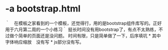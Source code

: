 # -a bootstrap.html
｀　在模板之家看到的一个模板，还觉得行，用的是bootstrap组件库写的。正好用于六月第二周的一个小练习｀
    挺长时间没有用bootstrap了，有点不太熟练，不过做个简单的页面还是没问题。
    时间有限，只是简单做了一下，后序填坑
    * 其中字体响应缩放　没有写
    * js部分没有写。
